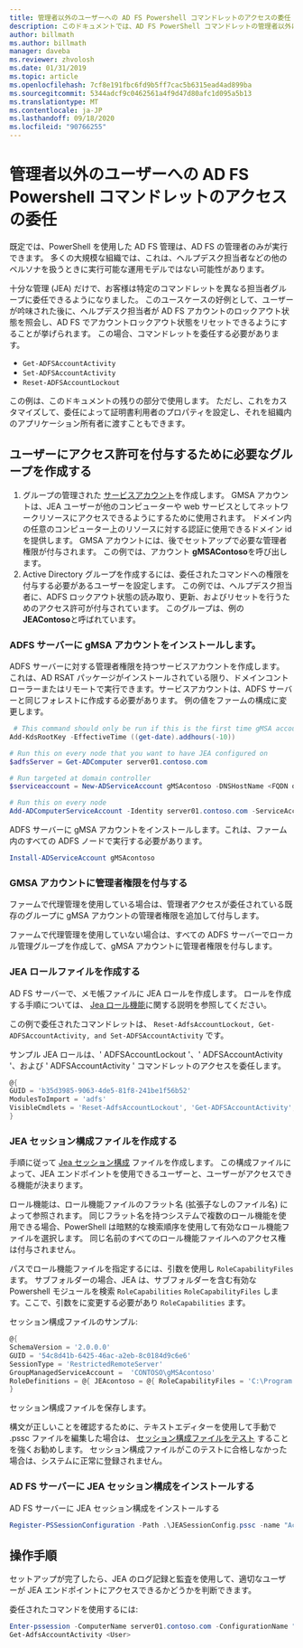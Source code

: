 ```yaml
---
title: 管理者以外のユーザーへの AD FS Powershell コマンドレットのアクセスの委任
description: このドキュメントでは、AD FS PowerShell コマンドレットの管理者以外にアクセス許可を委任する方法について説明します。
author: billmath
ms.author: billmath
manager: daveba
ms.reviewer: zhvolosh
ms.date: 01/31/2019
ms.topic: article
ms.openlocfilehash: 7cf8e191fbc6fd9b5ff7cac5b6315ead4ad899ba
ms.sourcegitcommit: 5344adcf9c0462561a4f9d47d80afc1d095a5b13
ms.translationtype: MT
ms.contentlocale: ja-JP
ms.lasthandoff: 09/18/2020
ms.locfileid: "90766255"
---
```

# <a name="delegate-ad-fs-powershell-commandlet-access-to-non-admin-users"></a>管理者以外のユーザーへの AD FS Powershell コマンドレットのアクセスの委任
既定では、PowerShell を使用した AD FS 管理は、AD FS の管理者のみが実行できます。 多くの大規模な組織では、これは、ヘルプデスク担当者などの他のペルソナを扱うときに実行可能な運用モデルではない可能性があります。

十分な管理 (JEA) だけで、お客様は特定のコマンドレットを異なる担当者グループに委任できるようになりました。
このユースケースの好例として、ユーザーが吟味された後に、ヘルプデスク担当者が AD FS アカウントのロックアウト状態を照会し、AD FS でアカウントロックアウト状態をリセットできるようにすることが挙げられます。 この場合、コマンドレットを委任する必要があります。
- `Get-ADFSAccountActivity`
- `Set-ADFSAccountActivity`
- `Reset-ADFSAccountLockout`

この例は、このドキュメントの残りの部分で使用します。 ただし、これをカスタマイズして、委任によって証明書利用者のプロパティを設定し、それを組織内のアプリケーション所有者に渡すこともできます。


##  <a name="create-the-required-groups-necessary-to-grant-users-permissions"></a>ユーザーにアクセス許可を付与するために必要なグループを作成する
1. グループの管理された [サービスアカウント](../../../security/group-managed-service-accounts/group-managed-service-accounts-overview.md)を作成します。 GMSA アカウントは、JEA ユーザーが他のコンピューターや web サービスとしてネットワークリソースにアクセスできるようにするために使用されます。 ドメイン内の任意のコンピューター上のリソースに対する認証に使用できるドメイン id を提供します。 GMSA アカウントには、後でセットアップで必要な管理者権限が付与されます。 この例では、アカウント **gMSAContoso**を呼び出します。
2. Active Directory グループを作成するには、委任されたコマンドへの権限を付与する必要があるユーザーを設定します。 この例では、ヘルプデスク担当者に、ADFS ロックアウト状態の読み取り、更新、およびリセットを行うためのアクセス許可が付与されています。 このグループは、例の **JEAContoso**と呼ばれています。

### <a name="install-the-gmsa-account-on-the-adfs-server"></a>ADFS サーバーに gMSA アカウントをインストールします。
ADFS サーバーに対する管理者権限を持つサービスアカウントを作成します。 これは、AD RSAT パッケージがインストールされている限り、ドメインコントローラーまたはリモートで実行できます。サービスアカウントは、ADFS サーバーと同じフォレストに作成する必要があります。
例の値をファームの構成に変更します。

```powershell
 # This command should only be run if this is the first time gMSA accounts are enabled in the forest
Add-KdsRootKey -EffectiveTime ((get-date).addhours(-10)) 

# Run this on every node that you want to have JEA configured on
$adfsServer = Get-ADComputer server01.contoso.com

# Run targeted at domain controller
$serviceaccount = New-ADServiceAccount gMSAcontoso -DNSHostName <FQDN of the domain containing the KDS key> - PrincipalsAllowedToRetrieveManagedPassword $adfsServer –passthru

# Run this on every node
Add-ADComputerServiceAccount -Identity server01.contoso.com -ServiceAccount $ServiceAccount
```

ADFS サーバーに gMSA アカウントをインストールします。これは、ファーム内のすべての ADFS ノードで実行する必要があります。

```powershell
Install-ADServiceAccount gMSAcontoso
```

### <a name="grant-the-gmsa-account-admin-rights"></a>GMSA アカウントに管理者権限を付与する
ファームで代理管理を使用している場合は、管理者アクセスが委任されている既存のグループに gMSA アカウントの管理者権限を追加して付与します。

ファームで代理管理を使用していない場合は、すべての ADFS サーバーでローカル管理グループを作成して、gMSA アカウントに管理者権限を付与します。


### <a name="create-the-jea-role-file"></a>JEA ロールファイルを作成する

AD FS サーバーで、メモ帳ファイルに JEA ロールを作成します。 ロールを作成する手順については、 [Jea ロール機能](/powershell/scripting/learn/remoting/jea/role-capabilities)に関する説明を参照してください。

この例で委任されたコマンドレットは、 `Reset-AdfsAccountLockout, Get-ADFSAccountActivity, and Set-ADFSAccountActivity` です。

サンプル JEA ロールは、' ADFSAccountLockout '、' ADFSAccountActivity '、および ' ADFSAccountActivity ' コマンドレットのアクセスを委任します。

```powershell
@{
GUID = 'b35d3985-9063-4de5-81f8-241be1f56b52'
ModulesToImport = 'adfs'
VisibleCmdlets = 'Reset-AdfsAccountLockout', 'Get-ADFSAccountActivity', 'Set-ADFSAccountActivity'
}
```


### <a name="create-the-jea-session-configuration-file"></a>JEA セッション構成ファイルを作成する
手順に従って [Jea セッション構成](/powershell/scripting/learn/remoting/jea/session-configurations) ファイルを作成します。 この構成ファイルによって、JEA エンドポイントを使用できるユーザーと、ユーザーがアクセスできる機能が決まります。

ロール機能は、ロール機能ファイルのフラット名 (拡張子なしのファイル名) によって参照されます。 同じフラット名を持つシステムで複数のロール機能を使用できる場合、PowerShell は暗黙的な検索順序を使用して有効なロール機能ファイルを選択します。 同じ名前のすべてのロール機能ファイルへのアクセス権は付与されません。

パスでロール機能ファイルを指定するには、引数を使用し `RoleCapabilityFiles` ます。 サブフォルダーの場合、JEA は、サブフォルダーを含む有効な Powershell モジュールを検索 `RoleCapabilities` `RoleCapabilityFiles` します。ここで、引数をに変更する必要があり `RoleCapabilities` ます。

セッション構成ファイルのサンプル:

```powershell
@{
SchemaVersion = '2.0.0.0'
GUID = '54c8d41b-6425-46ac-a2eb-8c0184d9c6e6'
SessionType = 'RestrictedRemoteServer'
GroupManagedServiceAccount =  'CONTOSO\gMSAcontoso'
RoleDefinitions = @{ JEAcontoso = @{ RoleCapabilityFiles = 'C:\Program Files\WindowsPowershell\Modules\AccountActivityJEA\RoleCapabilities\JEAAccountActivityResetRole.psrc' } }
}
```

セッション構成ファイルを保存します。

構文が正しいことを確認するために、テキストエディターを使用して手動で .pssc ファイルを編集した場合は、 [セッション構成ファイルをテスト](/powershell/module/microsoft.powershell.core/test-pssessionconfigurationfile) することを強くお勧めします。 セッション構成ファイルがこのテストに合格しなかった場合は、システムに正常に登録されません。

### <a name="install-the-jea-session-configuration-on-the-ad-fs-server"></a>AD FS サーバーに JEA セッション構成をインストールする

AD FS サーバーに JEA セッション構成をインストールする

```powershell
Register-PSSessionConfiguration -Path .\JEASessionConfig.pssc -name "AccountActivityAdministration" -force
```
## <a name="operational-instructions"></a>操作手順
セットアップが完了したら、JEA のログ記録と監査を使用して、適切なユーザーが JEA エンドポイントにアクセスできるかどうかを判断できます。

委任されたコマンドを使用するには:

```powershell
Enter-pssession -ComputerName server01.contoso.com -ConfigurationName "AccountActivityAdministration" -Credential <User Using JEA>
Get-AdfsAccountActivity <User>


```